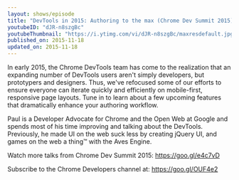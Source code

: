 ```yaml
---
layout: shows/episode
title: "DevTools in 2015: Authoring to the max (Chrome Dev Summit 2015)"
youtubeID: "dJR-n8szgBc"
youtubeThumbnail: "https://i.ytimg.com/vi/dJR-n8szgBc/maxresdefault.jpg"
published_on: 2015-11-18
updated_on: 2015-11-18
---
```


In early 2015, the Chrome DevTools team has come to the realization that an expanding number of DevTools users aren't simply developers, but prototypers and designers. Thus, we've refocused some of our efforts to ensure everyone can iterate quickly and efficiently on mobile-first, responsive page layouts. Tune in to learn about a few upcoming features that dramatically enhance your authoring workflow.

Paul is a Developer Advocate for Chrome and the Open Web at Google and spends most of his time improving and talking about the DevTools. Previously, he made UI on the web suck less by creating jQuery UI, and games on the web a thing™ with the Aves Engine.

Watch more talks from Chrome Dev Summit 2015: https://goo.gl/e4c7vD

Subscribe to the Chrome Developers channel at: https://goo.gl/OUF4e2
